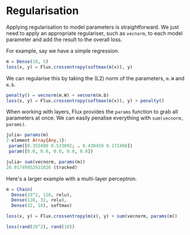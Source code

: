 # Regularisation

Applying regularisation to model parameters is straightforward. We just need to
apply an appropriate regulariser, such as `vecnorm`, to each model parameter and
add the result to the overall loss.

For example, say we have a simple regression.

```julia
m = Dense(10, 5)
loss(x, y) = Flux.crossentropy(softmax(m(x)), y)
```

We can regularise this by taking the (L2) norm of the parameters, `m.W` and `m.b`.

```julia
penalty() = vecnorm(m.W) + vecnorm(m.b)
loss(x, y) = Flux.crossentropy(softmax(m(x)), y) + penalty()
```

When working with layers, Flux provides the `params` function to grab all
parameters at once. We can easily penalise everything with `sum(vecnorm, params)`.

```julia
julia> params(m)
2-element Array{Any,1}:
 param([0.355408 0.533092; … 0.430459 0.171498])
 param([0.0, 0.0, 0.0, 0.0, 0.0])

julia> sum(vecnorm, params(m))
26.01749952921026 (tracked)
```

Here's a larger example with a multi-layer perceptron.

```julia
m = Chain(
  Dense(28^2, 128, relu),
  Dense(128, 32, relu),
  Dense(32, 10), softmax)

loss(x, y) = Flux.crossentropy(m(x), y) + sum(vecnorm, params(m))

loss(rand(28^2), rand(10))
```

